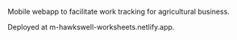 Mobile webapp to facilitate work tracking for agricultural business.

Deployed at m-hawkswell-worksheets.netlify.app.
